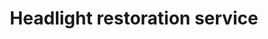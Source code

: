 ---
title: "Headlight restoration service"
alt: "Restoring the clarity of headlights that have become cloudy or yellow over time"
description: "Restoring the clarity of headlights that have become cloudy or yellow over time"
category: "mobile-car-wash"
subcategory: "headlight-restoration"
task: "headlight-restoration"
image: "/mobile-car-wash/headlight-restoration.webp"
ogImage: "/mobile-car-wash/headlight-restoration.webp"
colour: "red"
pathtxt: "Headlight restoration"
published: true
---